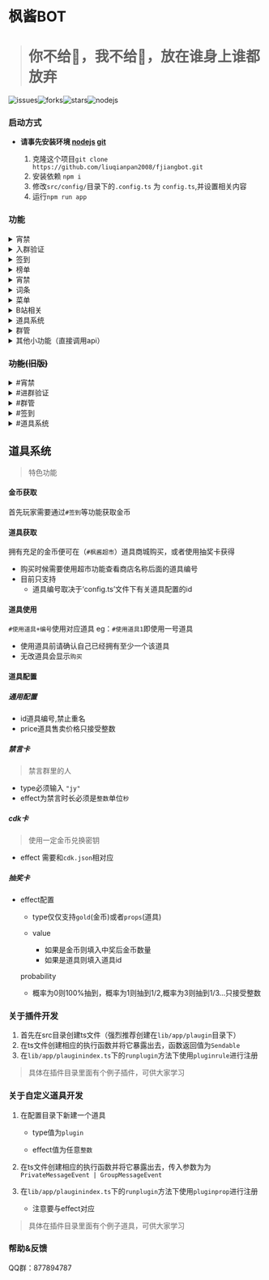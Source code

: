 # 枫酱BOT
> # 你不给🌟，我不给🌟，放在谁身上谁都放弃

![issues](https://img.shields.io/github/issues/liuqianpan2008/fjiangbot)![forks](https://img.shields.io/github/forks/liuqianpan2008/fjiangbot)![stars](https://img.shields.io/github/stars/liuqianpan2008/fjiangbot)![nodejs](https://img.shields.io/badge/nodejs-14%2B-brightgreen)

### 启动方式

* **请事先安装环境 [nodejs](https://nodejs.org/zh-cn/download/)  [git](https://git-scm.com/download/win)**

    1. 克隆这个项目`git clone https://github.com/liuqianpan2008/fjiangbot.git`
    2. 安装依赖 `npm i`
    3. 修改`src/config/`目录下的`.config.ts` 为 `config.ts`,并设置相关内容
    4. 运行`npm run app`

### 功能

<details>
<summary>宵禁</summary>
<img src="https://user-images.githubusercontent.com/80571808/186034689-db865452-27d9-4716-a4c6-0a735d148539.png">
</details>


<details>
<summary>入群验证</summary>
<img src="https://user-images.githubusercontent.com/80571808/186034697-320eee2c-41d6-41b7-8866-b2932540f24d.png">
</details>

<details>
<summary>签到</summary>
<img src="https://user-images.githubusercontent.com/80571808/186034702-165b016d-248d-4dee-8e8b-9a074b5e38ad.jpg">
</details>

<details>
<summary>榜单</summary>
<img src="https://user-images.githubusercontent.com/80571808/186034649-8b807c2f-b4db-4d4c-9c8c-0bcfd6b1550c.jpg">
</details>

<details>
<summary>宵禁</summary>
<img src="https://user-images.githubusercontent.com/80571808/186034689-db865452-27d9-4716-a4c6-0a735d148539.png">
</details>

<details>
<summary>词条</summary>
  <img src="https://user-images.githubusercontent.com/80571808/186034683-3f01efe8-4f78-4830-aa50-ca6f0ad90c71.png">
  <img src="https://user-images.githubusercontent.com/80571808/186034671-e78c9aae-5e2b-47e3-92bd-967bfa982f68.png">
</details>

<details>
<summary>菜单</summary>
  <img src="https://user-images.githubusercontent.com/80571808/186034725-e4f10e77-2318-4d27-9f7c-6324eb5dccca.jpg">
</details>

<details>
<summary>B站相关</summary>
  B站信息<br>
  <img src="https://user-images.githubusercontent.com/80571808/186034633-2461c481-da71-4466-8cca-9799d18e214b.jpg">
  B站视频<br>
  <img src="https://user-images.githubusercontent.com/80571808/186034694-5571d191-7b26-4713-97b3-1919615889f0.png">
  直播签到<br>
    <img src="https://user-images.githubusercontent.com/80571808/186034626-32918045-25b4-4db5-936f-3c6c4bf00e26.png">
</details>

<details>
<summary>道具系统</summary>
枫酱超市<br>
  <img src="https://user-images.githubusercontent.com/80571808/186034711-5dd5cf8c-947a-471e-8420-f63c161536c1.jpg">
  个人仓库<br>
  <img src="https://user-images.githubusercontent.com/80571808/186034723-94eacb7c-d769-4d72-a698-cfafad185aab.jpg">
</details>

<details>
<summary>群管</summary>
  群信息<br>
  <img src="https://user-images.githubusercontent.com/80571808/186034664-c4c7796f-7128-4cca-8dc1-161d324c8e89.jpg">
  群管理<br>
  <img src="https://user-images.githubusercontent.com/80571808/184520315-912539ad-6378-48d2-869d-a0f7ca0e9af8.png">
</details>

<details>
<summary>其他小功能（直接调用api）</summary>
  疯狂星期四（每周四中午12点发送）<br>
  <img src="https://user-images.githubusercontent.com/80571808/186034609-e2b1c82c-0c72-4af2-b3dc-4a8ba47f0fcf.png">
  派蒙说（AI语音）<br>
  <img src="https://user-images.githubusercontent.com/80571808/186034616-0034503e-10c2-48c8-934f-87134e43c75f.png">
</details>

### ~~功能(旧版)~~

<details>
<summary>#宵禁</summary>
<img width="362" alt="xj1" src="https://user-images.githubusercontent.com/80571808/184520289-8e1499fb-826b-480a-b469-c12f0c85c63b.PNG">
<img width="372" alt="xj2" src="https://user-images.githubusercontent.com/80571808/184520303-e982be55-c3cd-4e07-842b-8f216aeafe10.PNG">
</details>

<details>
<summary>#进群验证</summary>
<img src="https://user-images.githubusercontent.com/80571808/184520311-22430cf1-7dd9-4f55-b8bd-bf237c891420.PNG" alt="#刻晴">
</details>

<details>
<summary>#群管</summary>
<img width="368" alt="qg" src="https://user-images.githubusercontent.com/80571808/184520315-912539ad-6378-48d2-869d-a0f7ca0e9af8.png">
</details>

<details>
<summary>#签到</summary>
<img width="368" alt="qg" src="https://user-images.githubusercontent.com/80571808/184520362-509ddd44-dca8-451a-9935-bf025e7994ca.PNG">
</details>

<details>
<summary>#道具系统</summary>
<img width="368" alt="qg" src="https://user-images.githubusercontent.com/80571808/184520365-48f72f0b-6496-4ac6-8107-c8b6945f3e73.PNG">
<img width="368" alt="qg" src="https://user-images.githubusercontent.com/80571808/184520369-0eb273da-8e04-4bc6-8cee-1791e75b20b2.PNG">
</details>

## 道具系统

> 特色功能

#### 金币获取

首先玩家需要通过`#签到`等功能获取金币

#### 道具获取

拥有充足的金币便可在（`#枫酱超市`）道具商城购买，或者使用抽奖卡获得

* 购买时候需要使用超市功能查看商店名称后面的道具编号
* 目前只支持
  * 道具编号取决于‘config.ts’文件下有关道具配置的id

#### 道具使用

`#使用道具+编号`使用对应道具 eg：`#使用道具1`即使用一号道具

* 使用道具前请确认自己已经拥有至少一个该道具
* 无改道具会显示`购买`

#### 道具配置
 ##### 通用配置
  * id道具编号,禁止重名
  * price道具售卖价格只接受整数

 ##### 禁言卡

> 禁言群里的人

*  type必须输入 `"jy"`
* effect为禁言时长必须是`整数`单位`秒`

##### cdk卡

> 使用一定金币兑换密钥

* effect 需要和`cdk.json`相对应

##### 抽奖卡

* effect配置

  * type仅仅支持`gold`(金币)或者`props`(道具)

  * value

    * 如果是金币则填入中奖后金币数量
    * 如果是道具则填入道具id

  probability

  * 概率为0则100%抽到，概率为1则抽到1/2,概率为3则抽到1/3...只接受整数



### 关于插件开发

1. 首先在src目录创建ts文件（强烈推荐创建在`lib/app/plaugin`目录下）
2. 在ts文件创建相应的执行函数并将它暴露出去，函数返回值为`Sendable`
3. 在`lib/app/plauginindex.ts`下的`runplugin`方法下使用`pluginrule`进行注册

> 具体在插件目录里面有个例子插件，可供大家学习

### 关于自定义道具开发



1. 在配置目录下新建一个道具 

   	*  type值为`plugin`

   	*  effect值为任意`整数`

2. 在ts文件创建相应的执行函数并将它暴露出去，传入参数为为`PrivateMessageEvent | GroupMessageEvent`
3. 在`lib/app/plauginindex.ts`下的`runplugin`方法下使用`pluginprop`进行注册
   * 注意要与effect对应

> 具体在插件目录里面有个例子道具，可供大家学习

### 帮助&反馈

QQ群：877894787
